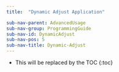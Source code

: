 ```yaml
---
title:  "Dynamic Adjust Application"

sub-nav-parent: AdvancedUsage
sub-nav-group: ProgrammingGuide
sub-nav-id: DynamicAdjust
sub-nav-pos: 5
sub-nav-title: Dynamic-Adjust
---
```


* This will be replaced by the TOC
{:toc}
